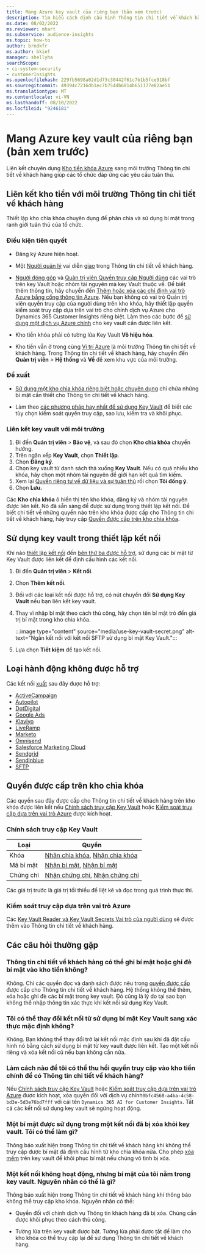 ```yaml
---
title: Mang Azure key vault của riêng bạn (bản xem trước)
description: Tìm hiểu cách định cấu hình Thông tin chi tiết về khách hàng để sử dụng kho khóa Azure của riêng bạn nhằm quản lý bí mật.
ms.date: 08/02/2022
ms.reviewer: mhart
ms.subservice: audience-insights
ms.topic: how-to
author: brndkfr
ms.author: bkief
manager: shellyha
searchScope:
- ci-system-security
- customerInsights
ms.openlocfilehash: 229fb5698a02d1d73c30442f61c7b1b5fce918bf
ms.sourcegitcommit: 49394c7216db1ec7b754db6014b651177e82ae5b
ms.translationtype: MT
ms.contentlocale: vi-VN
ms.lasthandoff: 08/10/2022
ms.locfileid: "9246181"
---
```

# <a name="bring-your-own-azure-key-vault-preview"></a>Mang Azure key vault của riêng bạn (bản xem trước)

Liên kết chuyên dụng [Kho tiền khóa Azure](/azure/key-vault/general/basic-concepts) sang môi trường Thông tin chi tiết về khách hàng giúp các tổ chức đáp ứng các yêu cầu tuân thủ.

## <a name="link-the-key-vault-to-the-customer-insights-environment"></a>Liên kết kho tiền với môi trường Thông tin chi tiết về khách hàng

Thiết lập kho chìa khóa chuyên dụng để phân chia và sử dụng bí mật trong ranh giới tuân thủ của tổ chức.

### <a name="prerequisites"></a>Điều kiện tiên quyết

- Đăng ký Azure hiện hoạt.

- Một [Người quản lý](permissions.md#admin) vai diễn [giao](permissions.md#add-users) trong Thông tin chi tiết về khách hàng.

- [Người đóng góp](/azure/role-based-access-control/built-in-roles#contributor) và [Quản trị viên Quyền truy cập Người dùng](/azure/role-based-access-control/built-in-roles#user-access-administrator) các vai trò trên key Vault hoặc nhóm tài nguyên mà key Vault thuộc về. Để biết thêm thông tin, hãy chuyển đến [Thêm hoặc xóa các chỉ định vai trò Azure bằng cổng thông tin Azure](/azure/role-based-access-control/role-assignments-portal). Nếu bạn không có vai trò Quản trị viên quyền truy cập của người dùng trên kho khóa, hãy thiết lập quyền kiểm soát truy cập dựa trên vai trò cho chính dịch vụ Azure cho Dynamics 365 Customer Insights riêng biệt. Làm theo các bước để [sử dụng một dịch vụ Azure chính](connect-service-principal.md) cho key vault cần được liên kết.

- Kho tiền khóa phải có tường lửa Key Vault **Vô hiệu hóa**.

- Kho tiền vẫn ở trong cùng [Vị trí Azure](https://azure.microsoft.com/global-infrastructure/geographies/#overview) là môi trường Thông tin chi tiết về khách hàng. Trong Thông tin chi tiết về khách hàng, hãy chuyển đến **Quản trị viên** > **Hệ thống** và **Về** để xem khu vực của môi trường.

### <a name="recommendations"></a>Đề xuất

- [Sử dụng một kho chìa khóa riêng biệt hoặc chuyên dụng](/azure/key-vault/general/best-practices#why-we-recommend-separate-key-vaults) chỉ chứa những bí mật cần thiết cho Thông tin chi tiết về khách hàng.

- Làm theo [các phương pháp hay nhất để sử dụng Key Vault](/azure/key-vault/general/best-practices#turn-on-logging) để biết các tùy chọn kiểm soát quyền truy cập, sao lưu, kiểm tra và khôi phục.

### <a name="link-a-key-vault-to-the-environment"></a>Liên kết key vault với môi trường

1. Đi đến **Quản trị viên** > **Bảo vệ**, và sau đó chọn **Kho chìa khóa** chuyển hướng.
1. Trên ngăn xếp **Key Vault**, chọn **Thiết lập**.
1. Chọn **Đăng ký**.
1. Chọn key vault từ danh sách thả xuống **Key Vault**. Nếu có quá nhiều kho khóa, hãy chọn một nhóm tài nguyên để giới hạn kết quả tìm kiếm.
1. Xem lại [Quyền riêng tư về dữ liệu và sự tuân thủ](connections.md#data-privacy-and-compliance) rồi chọn **Tôi đồng ý**.
1. Chọn **Lưu.**

Các **Kho chìa khóa** ô hiển thị tên kho khóa, đăng ký và nhóm tài nguyên được liên kết. Nó đã sẵn sàng để được sử dụng trong thiết lập kết nối.
Để biết chi tiết về những quyền nào trên kho khóa được cấp cho Thông tin chi tiết về khách hàng, hãy truy cập [Quyền được cấp trên kho chìa khóa](#permissions-granted-on-the-key-vault).

## <a name="use-the-key-vault-in-the-connection-setup"></a>Sử dụng key vault trong thiết lập kết nối

Khi nào [thiết lập kết nối](connections.md) đến [bên thứ ba được hỗ trợ](#supported-connection-types), sử dụng các bí mật từ Key Vault được liên kết để định cấu hình các kết nối.

1. Đi đến **Quản trị viên** > **Kết nối**.
1. Chọn **Thêm kết nối**.
1. Đối với các loại kết nối được hỗ trợ, có nút chuyển đổi **Sử dụng Key Vault** nếu bạn liên kết key vault.
1. Thay vì nhập bí mật theo cách thủ công, hãy chọn tên bí mật trỏ đến giá trị bí mật trong kho chìa khóa.

   :::image type="content" source="media/use-key-vault-secret.png" alt-text="Ngăn kết nối với kết nối SFTP sử dụng bí mật Key Vault.":::

1. Lựa chọn **Tiết kiệm** để tạo kết nối.

## <a name="supported-connection-types"></a>Loại hành động không được hỗ trợ

Các kết nối [xuất](export-destinations.md) sau đây được hỗ trợ:

* [ActiveCampaign](export-active-campaign.md)
* [Autopilot](export-autopilot.md)
* [DotDigital](export-dotdigital.md)
* [Google Ads](export-google-ads.md)
* [Klaviyo](export-klaviyo.md)
* [LiveRamp](export-liveramp.md)
* [Marketo](export-marketo.md)
* [Omnisend](export-omnisend.md)
* [Salesforce Marketing Cloud](export-salesforce.md)
* [Sendgrid](export-sendgrid.md)
* [Sendinblue](export-sendinblue.md)
* [SFTP](export-sftp.md)

## <a name="permissions-granted-on-the-key-vault"></a>Quyền được cấp trên kho chìa khóa

Các quyền sau đây được cấp cho Thông tin chi tiết về khách hàng trên kho khóa được liên kết nếu [Chính sách truy cập Key Vault](/azure/key-vault/general/assign-access-policy?tabs=azure-portal) hoặc [Kiểm soát truy cập dựa trên vai trò Azure](/azure/key-vault/general/rbac-guide?tabs=azure-cli) được kích hoạt.

### <a name="key-vault-access-policy"></a>Chính sách truy cập Key Vault

| Loại        | Quyền          |
| ----------- | -------------------- |
| Khóa         | [Nhận chìa khóa](/rest/api/keyvault/keys/get-keys/get-keys), [Nhận chìa khóa](/rest/api/keyvault/keys/get-key/get-key)                                 |
| Mã bí mật      | [Nhận bí mật](/rest/api/keyvault/secrets/get-secrets/get-secrets), [Nhận bí mật](/rest/api/keyvault/secrets/get-secret/get-secret)                     |
| Chứng chỉ | [Nhận chứng chỉ](/rest/api/keyvault/certificates/get-certificates/get-certificates), [Nhận chứng chỉ](/rest/api/keyvault/certificates/get-certificate/get-certificate) |

Các giá trị trước là giá trị tối thiểu để liệt kê và đọc trong quá trình thực thi.

### <a name="azure-role-based-access-control"></a>Kiểm soát truy cập dựa trên vai trò Azure

Các [Key Vault Reader và Key Vault Secrets Vai trò của người dùng](/azure/key-vault/general/rbac-guide?tabs=azure-cli) sẽ được thêm vào Thông tin chi tiết về khách hàng.

## <a name="frequently-asked-questions"></a>Các câu hỏi thường gặp

### <a name="can-customer-insights-write-secrets-or-overwrite-secrets-into-the-key-vault"></a>Thông tin chi tiết về khách hàng có thể ghi bí mật hoặc ghi đè bí mật vào kho tiền không?

Không. Chỉ các quyền đọc và danh sách được nêu trong [quyền được cấp](#permissions-granted-on-the-key-vault) được cấp cho Thông tin chi tiết về khách hàng. Hệ thống không thể thêm, xóa hoặc ghi đè các bí mật trong key vault. Đó cũng là lý do tại sao bạn không thể nhập thông tin xác thực khi kết nối sử dụng Key Vault.

### <a name="can-i-change-a-connection-from-using-key-vault-secrets-to-default-authentication"></a>Tôi có thể thay đổi kết nối từ sử dụng bí mật Key Vault sang xác thực mặc định không?

Không. Bạn không thể thay đổi trở lại kết nối mặc định sau khi đã đặt cấu hình nó bằng cách sử dụng bí mật từ key vault được liên kết. Tạo một kết nối riêng và xóa kết nối cũ nếu bạn không cần nữa.

### <a name="how-can-i-revoke-access-to-a-key-vault-for-customer-insights"></a>Làm cách nào để tôi có thể thu hồi quyền truy cập vào kho tiền chính để có Thông tin chi tiết về khách hàng?

Nếu [Chính sách truy cập Key Vault](/azure/key-vault/general/assign-access-policy?tabs=azure-portal) hoặc [Kiểm soát truy cập dựa trên vai trò Azure](/azure/key-vault/general/rbac-guide?tabs=azure-cli) được kích hoạt, xóa quyền đối với dịch vụ chính`0bfc4568-a4ba-4c58-bd3e-5d3e76bd7fff` với cái tên `Dynamics 365 AI for Customer Insights`. Tất cả các kết nối sử dụng key vault sẽ ngừng hoạt động.

### <a name="a-secret-thats-used-in-a-connection-got-removed-from-the-key-vault-what-can-i-do"></a>Một bí mật được sử dụng trong một kết nối đã bị xóa khỏi key vault. Tôi có thể làm gì?

Thông báo xuất hiện trong Thông tin chi tiết về khách hàng khi không thể truy cập được bí mật đã định cấu hình từ kho chìa khóa nữa. Cho phép [xóa mềm](/azure/key-vault/general/soft-delete-overview) trên key vault để khôi phục bí mật nếu chúng vô tình bị xóa.

### <a name="a-connection-doesnt-work-but-my-secret-is-in-the-key-vault-what-might-be-the-cause"></a>Một kết nối không hoạt động, nhưng bí mật của tôi nằm trong key vault. Nguyên nhân có thể là gì?

Thông báo xuất hiện trong Thông tin chi tiết về khách hàng khi thông báo không thể truy cập kho khóa. Nguyên nhân có thể:

- Quyền đối với chính dịch vụ Thông tin khách hàng đã bị xóa. Chúng cần được khôi phục theo cách thủ công.

- Tường lửa trên key vault được bật. Tường lửa phải được tắt để làm cho kho khóa có thể truy cập lại để sử dụng Thông tin chi tiết về khách hàng.
